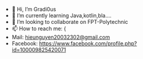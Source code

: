 - 👋 Hi, I’m Gradi0us
- 🌱 I’m currently learning Java,kotlin,bla....
- 💞️ I’m looking to collaborate on FPT-Polytechnic
- 📫 How to reach me: {
- Mail: hieunguyen20032302@gmail.com 
- Facebook: https://www.facebook.com/profile.php?id=100009825420071

<!---
Gradi0us/Gradi0us is a ✨ special ✨ repository because its `README.md` (this file) appears on your GitHub profile.
You can click the Preview link to take a look at your changes.
--->
